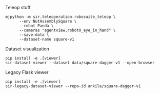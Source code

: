 Teleop stuff

```
mjpython -m sir.teleoperation.robosuite_teleop \
      --env NutAssemblySquare \
      --robot Panda \
      --cameras "agentview,robot0_eye_in_hand" \
      --save-data \
      --dataset-name square-v1
```

Dataset visualization

```
pip install -e .[viewer]
sir-dataset-viewer --dataset data/square-dagger-v1 --open-browser
```

Legacy Flask viewer

```
pip install -e .[viewer]
sir-legacy-dataset-viewer --repo-id ankile/square-dagger-v1
```
